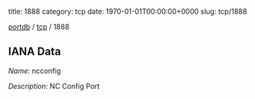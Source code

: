 title: 1888
category: tcp
date: 1970-01-01T00:00:00+0000
slug: tcp/1888

[portdb](/) / [tcp](/category/tcp.html) / 1888


## IANA Data

_Name:_ ncconfig

_Description:_ NC Config Port

